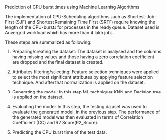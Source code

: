 Prediction of CPU burst times using Machine Learning Algorithms

The implementation of CPU-Scheduling algorithms such as Shortest-Job-First (SJF) and Shortest Remaining Time First (SRTF) require knowing the length of the CPU-bursts for processes in the ready queue. 
Dataset used is Auvergrid workload which has more than 4 lakh jobs. 

These steps are summarized as following: 
1. Preparing/creating the dataset: The dataset is analysed and the columns having missing values and those having a zero correlation coefficient are dropped and the final dataset is created.

2. Attributes filtering/selecting: 
Feature selection techniques were applied to select the most significant attributes by applying feature selection technique. And after that normalization is applied on the dataset.

3. Generating the model:
In this step ML techniques KNN and Decision tree is applied on the dataset.

4. Evaluating the model: 
In this step, the testing dataset was used to evaluate the generated model, in the previous step. The performance of the generated model was then evaluated in terms of Correlation Coefficient (CC) and R2 Score(R2_Score).

5. Predicting the CPU burst time of the test data. 

